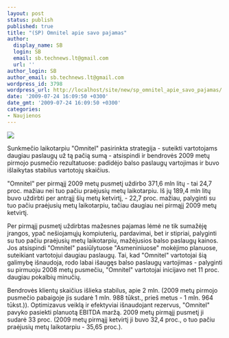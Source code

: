 ```yaml
---
layout: post
status: publish
published: true
title: "(SP) Omnitel apie savo pajamas"
author:
  display_name: SB
  login: SB
  email: sb.technews.lt@gmail.com
  url: ''
author_login: SB
author_email: sb.technews.lt@gmail.com
wordpress_id: 3798
wordpress_url: http://localhost/site/new/sp_omnitel_apie_savo_pajamas/
date: '2009-07-24 16:09:50 +0300'
date_gmt: '2009-07-24 16:09:50 +0300'
categories:
- Naujienos
---
```

<div class="imgright"><img src="http://www.part.lt/img/fe94a26482ab5a355dba5fa3ab9574fa388.jpg"  /></div>
<p>Sunkmečio laikotarpiu "Omnitel" pasirinkta strategija - suteikti vartotojams daugiau paslaugų už tą pačią sumą - atsispindi ir bendrovės 2009 metų pirmojo pusmečio rezultatuose: padidėjo balso paslaugų vartojimas ir buvo išlaikytas stabilus vartotojų skaičius.</p>
<p>"Omnitel" per pirmąjį 2009 metų pusmetį uždirbo 371,6 mln litų - tai 24,7 proc. mažiau nei tuo pačiu praėjusių metų laikotarpiu. Iš jų 189,4 mln litų buvo uždirbti per antrąjį šių metų ketvirtį, - 22,7 proc. mažiau, palyginti su tuo pačiu praėjusių metų laikotarpiu, tačiau daugiau nei pirmąjį 2009 metų ketvirtį.</p>
<p>Per pirmąjį pusmetį uždirbtas mažesnes pajamas lėmė ne tik sumažėję įrangos, ypač nešiojamųjų kompiuterių, pardavimai, bet ir stipriai, palyginti su tuo pačiu praėjusių metų laikotarpiu, mažėjusios balso paslaugų kainos. Jos atsispindi "Omnitel" pasiūlytuose "Asmeniniuose" mokėjimo planuose, suteikiant vartotojui daugiau paslaugų.  Tai, kad "Omnitel" vartotojai šią galimybę išnaudoja, rodo labai išaugęs balso paslaugų vartojimas - palyginti su pirmuoju 2008 metų pusmečiu, "Omnitel" vartotojai inicijavo net 11 proc. daugiau pokalbių minučių. </p>
<p>Bendrovės klientų skaičius išlieka stabilus, apie 2 mln. (2009 metų pirmojo pusmečio pabaigoje jis sudarė 1 mln. 988 tūkst., prieš metus - 1 mln. 964 tūkst.)). Optimizavus veiklą ir efektyviai išnaudojant rezervus, "Omnitel" pavyko  pasiekti planuotą EBITDA maržą. 2009 metų pirmąjį pusmetį ji sudarė 33 proc. (2009 metų pirmąjį ketvirtį ji buvo 32,4 proc., o tuo pačiu praėjusių metų laikotarpiu - 35,65 proc.).</p>
